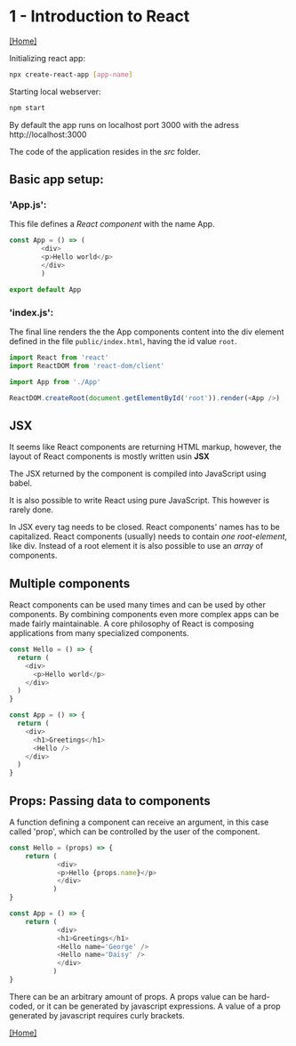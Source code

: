 # 1 - Introduction to React

[[Home]](../README.md)

Initializing react app:

```bash
npx create-react-app [app-name]
```

Starting local webserver: 
```bash
npm start
```

By default the app runs on localhost port 3000 with the
adress http://localhost:3000

The code of the application resides in the *src* folder. 

## Basic app setup: 

### 'App.js':

This file defines a *React component* with the name App.

```javascript
const App = () => (
        <div>
        <p>Hello world</p>
        </div>
        )

export default App
```

### 'index.js':

The final line renders the the App components content into the div element defined
in the file ```public/index.html```, having the id value ```root```.

```javascript
import React from 'react'
import ReactDOM from 'react-dom/client'

import App from './App'

ReactDOM.createRoot(document.getElementById('root')).render(<App />)
```


## JSX

It seems like React components are returning HTML markup, however, the layout 
of React components is mostly written usin **JSX**

The JSX returned by the component is compiled into JavaScript using babel. 

It is also possible to write React using pure JavaScript. This however is rarely
done.

In JSX every tag needs to be closed. React components' names has to be capitalized. 
React components (usually) needs to contain *one root-element*, like div. Instead
of a root element it is also possible to use an *array* of components. 

## Multiple components

React components can be used many times and can be used by other components.
By combining components even more complex apps can be made fairly maintainable. 
A core philosophy of React is composing applications from many specialized
components.

```javascript
const Hello = () => {
  return (
    <div>
      <p>Hello world</p>
    </div>
  )
}

const App = () => {
  return (
    <div>
      <h1>Greetings</h1>
      <Hello />
    </div>
  )
}
```

## Props: Passing data to components

A function defining a component can receive an argument, in this case called
'prop', which can be controlled by the user of the component. 

```javascript
const Hello = (props) => {
    return (
            <div>
            <p>Hello {props.name}</p>
            </div>
           )
}
```

```javascript
const App = () => {
    return (
            <div>
            <h1>Greetings</h1>
            <Hello name='George' />
            <Hello name='Daisy' />
            </div>
           )
}
```

There can be an arbitrary amount of props. A props value can be hard-coded, 
or it can be generated by javascript expressions. A value of a prop generated
by javascript requires curly brackets.

[[Home]](../README.md)
